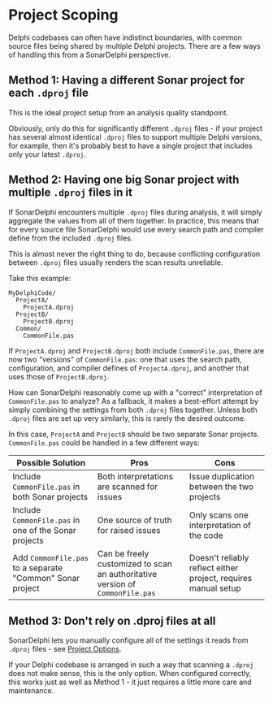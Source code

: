 # Project Scoping

Delphi codebases can often have indistinct boundaries, with common source files
being shared by multiple Delphi projects. There are a few ways of handling this from
a SonarDelphi perspective.

## Method 1: Having a different Sonar project for each `.dproj` file

This is the ideal project setup from an analysis quality standpoint.

Obviously, only do this for significantly different `.dproj` files - if your project has several
almost identical `.dproj` files to support multiple Delphi versions, for example, then it's
probably best to have a single project that includes only your latest `.dproj`.

## Method 2: Having one big Sonar project with multiple `.dproj` files in it

If SonarDelphi encounters multiple `.dproj` files during analysis, it will simply aggregate the values
from all of them together. In practice, this means that for every source file SonarDelphi would use every
search path and compiler define from the included `.dproj` files.

This is almost never the right thing to do, because conflicting configuration between `.dproj` files
usually renders the scan results unreliable.

Take this example:

```
MyDelphiCode/
  ProjectA/
    ProjectA.dproj
  ProjectB/
    ProjectB.dproj
  Common/
    CommonFile.pas
```

If `ProjectA.dproj` and `ProjectB.dproj` both include `CommonFile.pas`, there
are now two "versions" of `CommonFile.pas`: one that uses the search path, configuration,
and compiler defines of `ProjectA.dproj`, and another that uses those of `ProjectB.dproj`.

How can SonarDelphi reasonably come up with a "correct" interpretation of `CommonFile.pas` to analyze?
As a fallback, it makes a best-effort attempt by simply combining the settings from both `.dproj` files
together. Unless both `.dproj` files are set up very similarly, this is rarely the desired outcome.

In this case, `ProjectA` and `ProjectB` should be two separate Sonar projects. `CommonFile.pas` could be
handled in a few different ways:

| Possible Solution                                         | Pros                                                                          | Cons                                                           |
|-----------------------------------------------------------|-------------------------------------------------------------------------------|----------------------------------------------------------------|
| Include `CommonFile.pas` in both Sonar projects           | Both interpretations are scanned for issues                                   | Issue duplication between the two projects                     |
| Include `CommonFile.pas` in one of the Sonar projects     | One source of truth for raised issues                                         | Only scans one interpretation of the code                      |
| Add `CommonFile.pas` to a separate "Common" Sonar project | Can be freely customized to scan an authoritative version of `CommonFile.pas` | Doesn't reliably reflect either project, requires manual setup |

## Method 3: Don't rely on .dproj files at all

SonarDelphi lets you manually configure all of the settings it reads from `.dproj` files - see
[Project Options](CONFIGURATION.md#project-options).

If your Delphi codebase is arranged in such a way that scanning a `.dproj` does not make sense,
this is the only option. When configured correctly, this works just as well as Method 1 - it just
requires a little more care and maintenance.